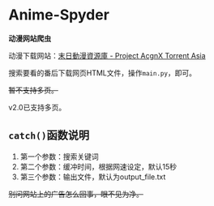 # Anime-Spyder

**动漫网站爬虫**

动漫下载网站：[末日動漫資源庫 - Project AcgnX Torrent Asia](https://share.acgnx.se/)

搜索要看的番后下载网页HTML文件，操作`main.py`，即可。

~~暂不支持多页。~~

v2.0已支持多页。

## `catch()`函数说明

1. 第一个参数：搜索关键词
2. 第二个参数：缓冲时间，根据网速设定，默认15秒
3. 第三个参数：输出文件，默认为output_file.txt

~~别问网站上的广告怎么回事，眼不见为净。~~